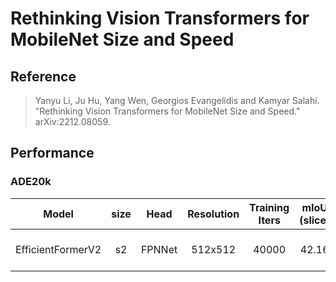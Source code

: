 # Rethinking Vision Transformers for MobileNet Size and Speed

## Reference

> Yanyu Li, Ju Hu, Yang Wen, Georgios Evangelidis and Kamyar Salahi. "Rethinking Vision Transformers for MobileNet Size and Speed." arXiv:2212.08059.

## Performance

### ADE20k

|       Model       | size |  Head  | Resolution | Training Iters | mIoU (slice) |              Links              |
| :---------------: | :--: | :----: | :--------: | :------------: | :----------: | :-----------------------------: |
| EfficientFormerV2 |  s2  | FPNNet |  512x512   |     40000      |    42.16     | [model](https://bj.bcebos.com/paddleseg/dygraph/ade20k/efficientformerv2_s2_ade20k_512x512_40k/model.pdparams) \| [log](https://bj.bcebos.com/paddleseg/dygraph/ade20k/efficientformerv2_s2_ade20k_512x512_40k/train.log) \| [vdl](https://www.paddlepaddle.org.cn/paddle/visualdl/service/app/scalar?id=7397511b1f7607510aaafc218e4ec90d) |
